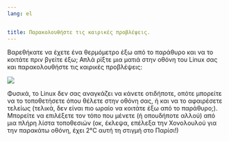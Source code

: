 ```yaml
---
lang: el


title: Παρακολουθήστε τις καιρικές προβλέψεις.
---
```


Βαρεθήκατε να έχετε ένα θερμόμετρο έξω από το παράθυρο και να το 
κοιτάτε πριν βγείτε έξω; Απλά ρίξτε μια ματιά στην οθόνη του Linux σας
και παρακολουθήστε τις καιρικές προβλέψεις:

<img src="Images/weather.png" />

Φυσικά, το Linux δεν σας αναγκάζει να κάνετε οτιδήποτε, οπότε μπορείτε
να το τοποθετήσετε όπου θέλετε στην οθόνη σας, ή και να το αφαιρέσετε 
τελείως (τελικά, δεν είναι πιο ωραίο να κοιτάτε έξω από το παράθυρο;). 
Μπορείτε να επιλέξετε τον τόπο που μένετε (ή οπουδήποτε αλλού) από μια
πλήρη λίστα τοποθεσιών (οκ, έκλεψα, επέλεξα την Χονολουλού για την παρακάτω
οθόνη, έχει 2°C αυτή τη στιγμή στο Παρίσι!)




